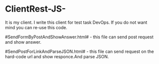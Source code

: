 # ClientRest-JS-
It is my client. I write this client for test task DevOps. If you do not want mind you can re-use this code.

#SendFormByPostAndShowAnswer.html# - this file can send post request and show answer. 

#SendPostForLinkAndParseJSON.html# - this file can send request on the hard-code url and show responce.And parse JSON.

